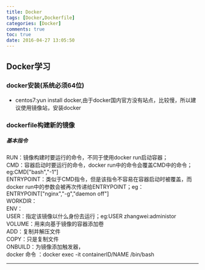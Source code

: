 ```yaml
---
title: Docker
tags: [Docker,Dockerfile]
categories: [Docker]
comments: true
toc: true
date: 2016-04-27 13:05:50
---
```

##  Docker学习  

###  docker安装(系统必须64位)  

- centos7:yun install docker,由于docker国内官方没有站点，比较慢，所以建议使用镜像站，安装docker

###  dockerfile构建新的镜像  
#####  基本指令  
  RUN：镜像构建时要运行的命令，不同于使用docker run启动容器；  
  CMD：容器启动时要运行的命令，docker run中的命令会覆盖CMD中的命令；eg:CMD["bash","-1"]  
  ENTRYPOINT：类似于CMD指令，但是该指令不容易在容器启动时被覆盖，而docker run中的参数会被再次传递给ENTRYPOINT；eg：ENTRYPOINT["nginx","-g","daemon off"]  
  WORKDIR：  
  ENV：  
  USER：指定该镜像以什么身份去运行；eg:USER zhangwei:administor  
  VOLUME：用来向基于镜像的容器添加卷    
  ADD：复制并解压文件  
  COPY：只是复制文件  
  ONBUILD：为镜像添加触发器，  
  docker 命令 ：docker exec -it containerID/NAME /bin/bash  

---